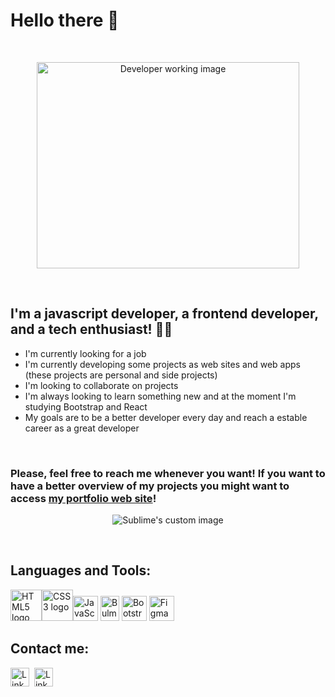 # Hello there 👋
<br>

<p align="center">
  <img src="https://i.imgur.com/x9sGBSj.png" alt="Developer working image" width="420" height="330"/>
</p>
<br>

## I'm a javascript developer, a frontend developer, and a tech enthusiast! 👨‍💻

* I'm currently looking for a job
* I'm currently developing some projects as web sites and web apps (these projects are personal and side projects)
* I'm looking to collaborate on projects
* I'm always looking to learn something new and at the moment I'm studying Bootstrap and React
* My goals are to be a better developer every day and reach a estable career as a great developer
<br>

### Please, feel free to reach me whenever you want! If you want to have a better overview of my projects you might want to access [my portfolio web site](https://guilhermezalla.github.io)!

<p align="center">
  <img src="https://emojipedia-us.s3.amazonaws.com/source/skype/289/man-technologist_1f468-200d-1f4bb.png" alt="Sublime's custom image"/>
</p>

<br>

## Languages and Tools: 

<img src="https://upload.wikimedia.org/wikipedia/commons/thumb/6/61/HTML5_logo_and_wordmark.svg/200px-HTML5_logo_and_wordmark.svg.png" alt="HTML5 logo" width="50" height="50"><img src="https://upload.wikimedia.org/wikipedia/commons/d/d5/CSS3_logo_and_wordmark.svg" alt="CSS3 logo" width="50" height="50"><img src="https://upload.wikimedia.org/wikipedia/commons/thumb/9/99/Unofficial_JavaScript_logo_2.svg/2048px-Unofficial_JavaScript_logo_2.svg.png" alt="JavaScript logo" width="40" height="40">
<img src="https://seeklogo.com/images/B/bulma-logo-45B5145BF4-seeklogo.com.png" alt="Bulma logo" width="30" height="40">
<img src="https://seeklogo.com/images/B/bootstrap-logo-3C30FB2A16-seeklogo.com.png" alt="Bootstrap logo" width="40" height="40">
<img src="https://upload.wikimedia.org/wikipedia/commons/3/33/Figma-logo.svg" alt="Figma logo" width="40" height="40">

## Contact me: 

<a href="https://www.linkedin.com/in/guilhermezalla/"><img src="https://cdn-icons-png.flaticon.com/512/174/174857.png" alt="LinkedIn logo" width="30" height="30"></a>&nbsp; <a href="mailto: zallaguilherme@gmail.com"><img src="https://cdn-icons.flaticon.com/png/512/2504/premium/2504727.png?token=exp=1642793594~hmac=bc8c61814aaa1b1bf30b012e81a5f3fb" alt="LinkedIn logo" width="30" height="30"></a>

